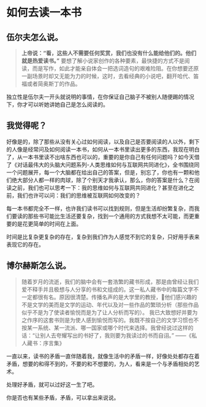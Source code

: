 # 如何去读一本书
## 伍尔夫怎么说。
> **上帝说：“看，这些人不需要任何奖赏，我们也没有什么能给他们的。他们就是热爱读书。”**
要想了解小说家创作的各种要素，最快捷的方式不是阅读，而是写作，如此才能亲自体会一把选词造句的艰难险阻。在你想要还原一副场景时却又无能为力的时候，这时，去看经典的小说吧，翻开哈代、笛福或者简奥斯丁的作品。

独立性是伍尔夫一开头就说明的事情，在你保证自己脑子不被别人随便踢的情况下，你才可以听她讲她自己是怎么阅读的。

## 我觉得呢？
好像是的，除了那些从没有关心过如何阅读，以及自己是否要阅读的人以外，剩下的人像是经常问及如何阅读一本书，如何从一本书里读出更多的东西，我现在明白了，从一本书里读不出啥东西也可以的，重要的是你自己有任何问题吗？如今天借了《对话最伟大的头脑大问题系列-人类思维如何与互联网共同进化》，全书围绕同一个问题展开，每一个大脑都在给出自己的答案，但是，别忘了，你也有一颗和他们绝大部分人都一样的肉球，除了个别天才我承认，那么，你的答案是什么？在阅读之前，我们也可以思考一下：我的思维如何与互联网共同进化？甚至在进化之前，我们也许可以问：我们的思维被互联网如何改变的？

每一本书都完全不一样，也许我们读书可以找到规则，但是生活却纷繁复杂，而我们要读的那些书可能比生活还要复杂，找到一个通用的方式我想不太可能，而更重要的是花更简单的时间在上面。

时间是比复杂更复杂的存在，复杂到我们作为人感觉不到它的复杂，只好用手表来表现它的存在。

## 博尔赫斯怎么说。
>  随着岁月的流逝，我们的脑中会有一套浩繁的藏书形成，那是由曾经让我们爱不释手并且极想与人分享的书和文组成的。这一私人藏书中的每篇文字不一定都很有名。原因很清楚。传播名声的是大学里的教授，他们感兴趣的不是文学的美而是文学的运动、年代以及对一些作品的繁琐分析（那些作品似乎不是为了使读者愉悦而是为了让人分析而写的）。
> 我已大致想好并要为之作序的这套书则是为使人感到愉悦而写的。我既不按自己的文学习惯也不按某一系统、某一流派、哪一国家或哪个时代来选择。我曾经说过这样的话：“让别人去夸耀写出的书好了，我则要为我读过的书而自诩。”
> ——《私人藏书：序言集》

一直以来，读书的矛盾一直伴随着我，就像生活中的矛盾一样，好像处处都存在着矛盾，想要的和得不到的，不要的和不想要的，为人，看来是一个与矛盾相处的艺术。

处理好矛盾，就可以过好这一生了吧。

你是否也有某些矛盾，矛盾，可以拿出来说说。


